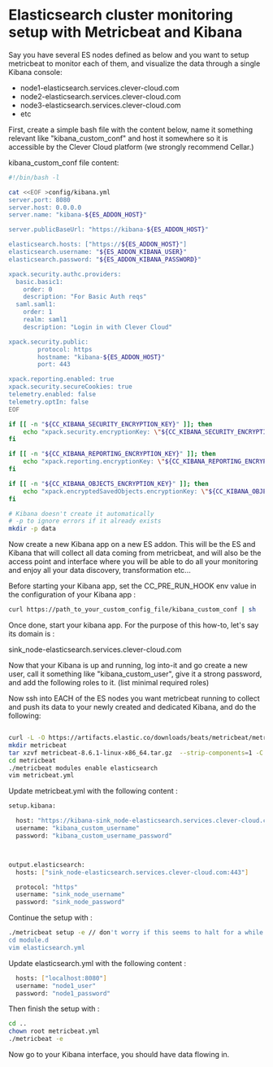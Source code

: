 # Elasticsearch cluster monitoring setup with Metricbeat and Kibana  

Say you have several ES nodes defined as below and you want to setup metricbeat to monitor each of them, and visualize the data through a single Kibana console: 

- node1-elasticsearch.services.clever-cloud.com
- node2-elasticsearch.services.clever-cloud.com
- node3-elasticsearch.services.clever-cloud.com
- etc

First, create a simple bash file with the content below, name it something relevant like "kibana_custom_conf" and host it somewhere so it is accessible by the Clever Cloud platform (we strongly recommend Cellar.)

kibana_custom_conf file content:

```bash
#!/bin/bash -l

cat <<EOF >config/kibana.yml
server.port: 8080
server.host: 0.0.0.0
server.name: "kibana-${ES_ADDON_HOST}"

server.publicBaseUrl: "https://kibana-${ES_ADDON_HOST}"

elasticsearch.hosts: ["https://${ES_ADDON_HOST}"]
elasticsearch.username: "${ES_ADDON_KIBANA_USER}"
elasticsearch.password: "${ES_ADDON_KIBANA_PASSWORD}"

xpack.security.authc.providers:
  basic.basic1:
    order: 0
    description: "For Basic Auth reqs"
  saml.saml1:
    order: 1
    realm: saml1
    description: "Login in with Clever Cloud"

xpack.security.public:
        protocol: https
        hostname: "kibana-${ES_ADDON_HOST}"
        port: 443

xpack.reporting.enabled: true
xpack.security.secureCookies: true
telemetry.enabled: false
telemetry.optIn: false
EOF

if [[ -n "${CC_KIBANA_SECURITY_ENCRYPTION_KEY}" ]]; then
    echo "xpack.security.encryptionKey: \"${CC_KIBANA_SECURITY_ENCRYPTION_KEY}\"" >> config/kibana.yml
fi

if [[ -n "${CC_KIBANA_REPORTING_ENCRYPTION_KEY}" ]]; then
    echo "xpack.reporting.encryptionKey: \"${CC_KIBANA_REPORTING_ENCRYPTION_KEY}\"" >> config/kibana.yml
fi

if [[ -n "${CC_KIBANA_OBJECTS_ENCRYPTION_KEY}" ]]; then
    echo "xpack.encryptedSavedObjects.encryptionKey: \"${CC_KIBANA_OBJECTS_ENCRYPTION_KEY}\"" >> config/kibana.yml
fi

# Kibana doesn't create it automatically
# -p to ignore errors if it already exists
mkdir -p data
```

Now create a new Kibana app on a new ES addon. This will be the ES and Kibana that will collect all data coming from metricbeat, and will also be the access point and interface where you will be able to do all your monitoring and enjoy all your data discovery, transformation etc...

Before starting your Kibana app, set the CC_PRE_RUN_HOOK env value in the configuration of your Kibana app :

```bash
curl https://path_to_your_custom_config_file/kibana_custom_conf | sh
```

Once done, start your kibana app. For the purpose of this how-to, let's say its domain is : 

sink_node-elasticsearch.services.clever-cloud.com


Now that your Kibana is up and running, log into-it and go create a new user, call it something like "kibana_custom_user", give it a strong password, and add the following roles to it. (list minimal required roles)

Now ssh into EACH of the ES nodes you want metricbeat running to collect and push its data to your newly created and dedicated Kibana, and do the following:

```bash

curl -L -O https://artifacts.elastic.co/downloads/beats/metricbeat/metricbeat-8.6.1-linux-x86_64.tar.gz
mkdir metricbeat
tar xzvf metricbeat-8.6.1-linux-x86_64.tar.gz  --strip-components=1 -C metricbeat
cd metricbeat
./metricbeat modules enable elasticsearch
vim metricbeat.yml
```

Update metricbeat.yml with the following content :

```bash
setup.kibana:

  host: "https://kibana-sink_node-elasticsearch.services.clever-cloud.com:443"
  username: "kibana_custom_username"
  password: "kibana_custom_username_password"



output.elasticsearch:
  hosts: ["sink_node-elasticsearch.services.clever-cloud.com:443"]

  protocol: "https"
  username: "sink_node_username"
  password: "sink_node_password"
```
Continue the setup with :

```bash
./metricbeat setup -e // don't worry if this seems to halt for a while 
cd module.d
vim elasticsearch.yml
```

Update elasticsearch.yml with the following content :

```bash
  hosts: ["localhost:8080"]
  username: "node1_user"
  password: "node1_password"
```

Then finish the setup with :

```bash
cd ..
chown root metricbeat.yml
./metricbeat -e
```

Now go to your Kibana interface, you should have data flowing in.

